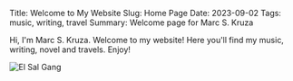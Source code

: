 Title: Welcome to My Website
Slug: Home Page
Date: 2023-09-02
Tags: music, writing, travel
Summary: Welcome page for Marc S. Kruza

Hi, I'm Marc S. Kruza. Welcome to my website! Here you'll find my music, writing, novel and travels. Enjoy!

![El Sal Gang]({static}images/el_sal_gang.jpg) 